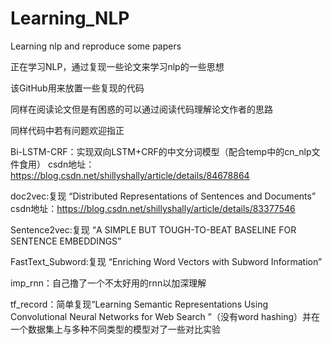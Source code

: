 # Learning_NLP
Learning nlp and reproduce some papers

正在学习NLP，通过复现一些论文来学习nlp的一些思想

该GitHub用来放置一些复现的代码

同样在阅读论文但是有困惑的可以通过阅读代码理解论文作者的思路

同样代码中若有问题欢迎指正

Bi-LSTM-CRF：实现双向LSTM+CRF的中文分词模型（配合temp中的cn_nlp文件食用）
csdn地址：https://blog.csdn.net/shillyshally/article/details/84678864

doc2vec:复现 “Distributed Representations of Sentences and Documents”
csdn地址：https://blog.csdn.net/shillyshally/article/details/83377546

Sentence2vec:复现 “A SIMPLE BUT TOUGH-TO-BEAT BASELINE FOR SENTENCE EMBEDDINGS”

FastText_Subword:复现 “Enriching Word Vectors with Subword Information”

imp_rnn：自己撸了一个不太好用的rnn以加深理解

tf_record：简单复现“Learning Semantic Representations Using Convolutional Neural Networks for Web Search ”（没有word hashing）并在一个数据集上与多种不同类型的模型对了一些对比实验
